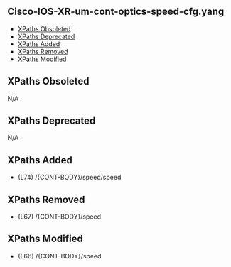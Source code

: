 ## Cisco-IOS-XR-um-cont-optics-speed-cfg.yang

- [XPaths Obsoleted](#xpaths-obsoleted)
- [XPaths Deprecated](#xpaths-deprecated)
- [XPaths Added](#xpaths-added)
- [XPaths Removed](#xpaths-removed)
- [XPaths Modified](#xpaths-modified)

## XPaths Obsoleted

N/A

## XPaths Deprecated

N/A

## XPaths Added

- (L74)	/{CONT-BODY}/speed/speed

## XPaths Removed

- (L67)	/{CONT-BODY}/speed

## XPaths Modified

- (L66)	/{CONT-BODY}/speed

